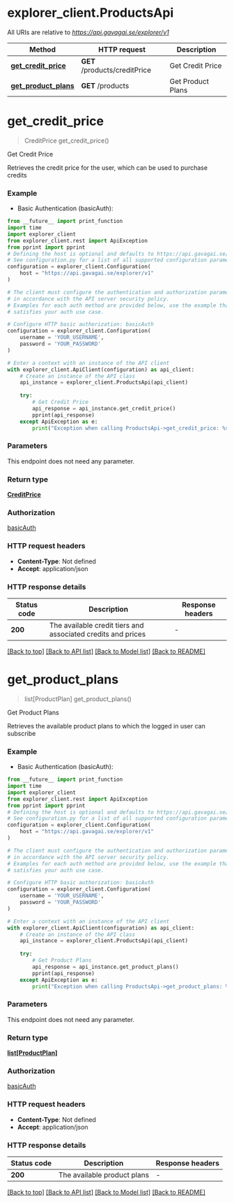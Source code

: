 # explorer_client.ProductsApi

All URIs are relative to *https://api.gavagai.se/explorer/v1*

Method | HTTP request | Description
------------- | ------------- | -------------
[**get_credit_price**](ProductsApi.md#get_credit_price) | **GET** /products/creditPrice | Get Credit Price
[**get_product_plans**](ProductsApi.md#get_product_plans) | **GET** /products | Get Product Plans


# **get_credit_price**
> CreditPrice get_credit_price()

Get Credit Price

Retrieves the credit price for the user, which can be used to purchase credits

### Example

* Basic Authentication (basicAuth):
```python
from __future__ import print_function
import time
import explorer_client
from explorer_client.rest import ApiException
from pprint import pprint
# Defining the host is optional and defaults to https://api.gavagai.se/explorer/v1
# See configuration.py for a list of all supported configuration parameters.
configuration = explorer_client.Configuration(
    host = "https://api.gavagai.se/explorer/v1"
)

# The client must configure the authentication and authorization parameters
# in accordance with the API server security policy.
# Examples for each auth method are provided below, use the example that
# satisfies your auth use case.

# Configure HTTP basic authorization: basicAuth
configuration = explorer_client.Configuration(
    username = 'YOUR_USERNAME',
    password = 'YOUR_PASSWORD'
)

# Enter a context with an instance of the API client
with explorer_client.ApiClient(configuration) as api_client:
    # Create an instance of the API class
    api_instance = explorer_client.ProductsApi(api_client)
    
    try:
        # Get Credit Price
        api_response = api_instance.get_credit_price()
        pprint(api_response)
    except ApiException as e:
        print("Exception when calling ProductsApi->get_credit_price: %s\n" % e)
```

### Parameters
This endpoint does not need any parameter.

### Return type

[**CreditPrice**](CreditPrice.md)

### Authorization

[basicAuth](../README.md#basicAuth)

### HTTP request headers

 - **Content-Type**: Not defined
 - **Accept**: application/json

### HTTP response details
| Status code | Description | Response headers |
|-------------|-------------|------------------|
**200** | The available credit tiers and associated credits and prices |  -  |

[[Back to top]](#) [[Back to API list]](../README.md#documentation-for-api-endpoints) [[Back to Model list]](../README.md#documentation-for-models) [[Back to README]](../README.md)

# **get_product_plans**
> list[ProductPlan] get_product_plans()

Get Product Plans

Retrieves the available product plans to which the logged in user can subscribe

### Example

* Basic Authentication (basicAuth):
```python
from __future__ import print_function
import time
import explorer_client
from explorer_client.rest import ApiException
from pprint import pprint
# Defining the host is optional and defaults to https://api.gavagai.se/explorer/v1
# See configuration.py for a list of all supported configuration parameters.
configuration = explorer_client.Configuration(
    host = "https://api.gavagai.se/explorer/v1"
)

# The client must configure the authentication and authorization parameters
# in accordance with the API server security policy.
# Examples for each auth method are provided below, use the example that
# satisfies your auth use case.

# Configure HTTP basic authorization: basicAuth
configuration = explorer_client.Configuration(
    username = 'YOUR_USERNAME',
    password = 'YOUR_PASSWORD'
)

# Enter a context with an instance of the API client
with explorer_client.ApiClient(configuration) as api_client:
    # Create an instance of the API class
    api_instance = explorer_client.ProductsApi(api_client)
    
    try:
        # Get Product Plans
        api_response = api_instance.get_product_plans()
        pprint(api_response)
    except ApiException as e:
        print("Exception when calling ProductsApi->get_product_plans: %s\n" % e)
```

### Parameters
This endpoint does not need any parameter.

### Return type

[**list[ProductPlan]**](ProductPlan.md)

### Authorization

[basicAuth](../README.md#basicAuth)

### HTTP request headers

 - **Content-Type**: Not defined
 - **Accept**: application/json

### HTTP response details
| Status code | Description | Response headers |
|-------------|-------------|------------------|
**200** | The available product plans |  -  |

[[Back to top]](#) [[Back to API list]](../README.md#documentation-for-api-endpoints) [[Back to Model list]](../README.md#documentation-for-models) [[Back to README]](../README.md)

